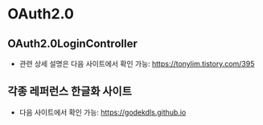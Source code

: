 # OAuth2.0

## OAuth2.0LoginController
- 관련 상세 설명은 다음 사이트에서 확인 가능: https://tonylim.tistory.com/395

## 각종 레퍼런스 한글화 사이트
- 다음 사이트에서 확인 가능: https://godekdls.github.io

